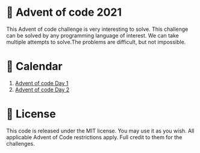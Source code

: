 # 🏇 Advent of code 2021

This Advent of code challenge is very interesting to solve. This challenge can be solved by any programming language of interest. We can take multiple attempts to solve.The problems are difficult, but not impossible.

# 📆 Calendar

1. [Advent of code Day 1](https://github.com/sudhasew/advent_of_code_2021_1.git)
2. [Advent of code Day 2](https://github.com/sudhasew/advent_of_code_2021_1.git)

# 📜 License

This code is released under the MIT license. You may use it as you wish. All applicable Advent of Code restrictions apply. Full credit to them for the challenges.
